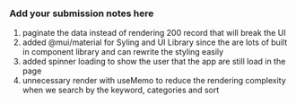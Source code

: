 ### Add your submission notes here

1. paginate the data instead of rendering 200 record that will break the UI
2. added @mui/material for Syling and UI Library since the are lots of built in component library and can rewrite the styling easily
3. added spinner loading to show the user that the app are still load in the page
4. unnecessary render with useMemo to reduce the rendering complexity when we search by the keyword, categories and sort